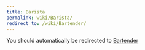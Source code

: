 ```yaml
---
title: Barista
permalink: wiki/Barista/
redirect_to: /wiki/Bartender/
---
```


You should automatically be redirected to [Bartender](/wiki/Bartender/)
